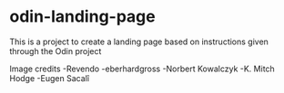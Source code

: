 # odin-landing-page

This is a project to create a landing page based on instructions given through the Odin project

Image credits
-Revendo
-eberhardgross
-Norbert Kowalczyk
-K. Mitch Hodge
-Eugen Sacalî
